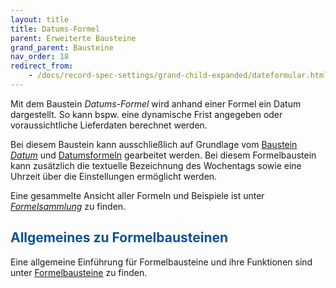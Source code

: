 ```yaml
---
layout: title
title: Datums-Formel
parent: Erweiterte Bausteine
grand_parent: Bausteine
nav_order: 18
redirect_from:
    - /docs/record-spec-settings/grand-child-expanded/dateformular.html
---
```


Mit dem Baustein _Datums-Formel_ wird anhand einer Formel ein Datum dargestellt.
So kann bspw. eine dynamische Frist angegeben oder voraussichtliche Lieferdaten berechnet werden.

Bei diesem Baustein kann ausschließlich auf Grundlage vom [Baustein _Datum_](/docs/record-spec-settings/grand-childs-form/date.html) und [Datumsformeln](/docs/formulary/childs/formula%20date.html) gearbeitet werden.
Bei diesem Formelbaustein kann zusätzlich die textuelle Bezeichnung des Wochentags sowie eine Uhrzeit über die Einstellungen ermöglicht werden.

Eine gesammelte Ansicht aller Formeln und Beispiele ist unter [_Formelsammlung_](/docs/formulas/formulas.html) zu finden.

## <span style="color:#0b5394">Allgemeines zu Formelbausteinen</span>

Eine allgemeine Einführung für Formelbausteine und ihre Funktionen sind unter [Formelbausteine](/docs/formulary/formulary.html) zu finden.
